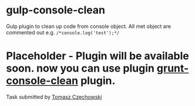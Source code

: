 # gulp-console-clean

Gulp plugin to clean up code from console object. All met object are commented out e.g. `/*console.log('test');*/`


# Placeholder - Plugin will be available soon. now you can use plugin [grunt-console-clean](https://github.com/tomaszczechowski/grunt-console-clean) plugin.


Task submitted by [Tomasz Czechowski](http://czechowski.pl/)